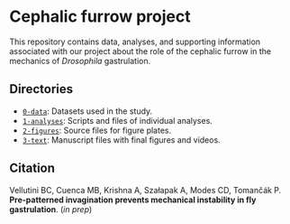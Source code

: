 # Cephalic furrow project

This repository contains data, analyses, and supporting information associated with our project about the role of the cephalic furrow in the mechanics of *Drosophila* gastrulation.

## Directories

- [`0-data`](0-data): Datasets used in the study.
- [`1-analyses`](1-analyses): Scripts and files of individual analyses.
- [`2-figures`](2-figures): Source files for figure plates.
- [`3-text`](3-text): Manuscript files with final figures and videos.

## Citation

Vellutini BC, Cuenca MB, Krishna A, Szałapak A, Modes CD, Tomančák P. **Pre-patterned invagination prevents mechanical instability in fly gastrulation**. (*in prep*)

